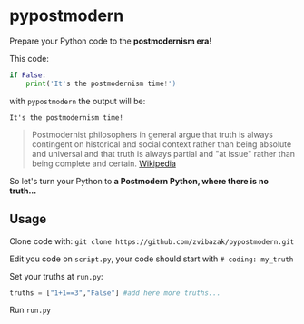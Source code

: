 # pypostmodern
Prepare your Python code to the **postmodernism era**!

This code:
```python
if False:
    print('It's the postmodernism time!')
```
with `pypostmodern` the output will be:

`It's the postmodernism time!`

>Postmodernist philosophers in general argue that truth is always contingent on historical and social context rather than being absolute and universal and that truth is always partial and "at issue" rather than being complete and certain. [Wikipedia](https://en.wikipedia.org/wiki/Postmodernism)

So let's turn your Python to **a Postmodern Python, where there is no truth...**

## Usage
Clone code with:
`git clone https://github.com/zvibazak/pypostmodern.git`

Edit you code on `script.py`, your code should start with `# coding: my_truth`

Set your truths at `run.py`:
```py
truths = ["1+1==3","False"] #add here more truths... 
```

Run `run.py`
